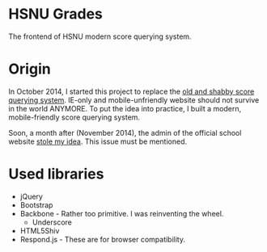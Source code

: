 # HSNU Grades
The frontend of HSNU modern score querying system.

# Origin
In October 2014, I started this project to replace the [old and shabby score querying system](http://grades.hs.ntnu.edu.tw/online/). IE-only and mobile-unfriendly website should not survive in the world ANYMORE. To put the idea into practice, I built a modern, mobile-friendly score querying system.

Soon, a month after (November 2014), the admin of the official school website [stole my idea](http://140.131.149.30/login). This issue must be mentioned.

# Used libraries
  * jQuery
  * Bootstrap
  * Backbone - Rather too primitive. I was reinventing the wheel.
    * Underscore
  * HTML5Shiv
  * Respond.js - These are for browser compatibility.
